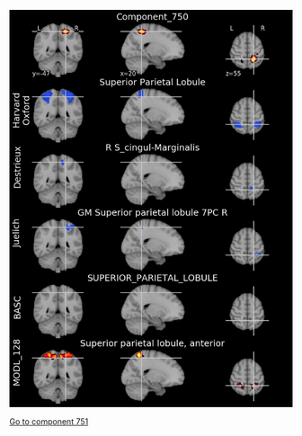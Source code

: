


![750](preliminary/750.jpg "Component 750")

[Go to component 751](https://parietal-inria.github.io/MODL_atlas/1024/751 "Component 751")